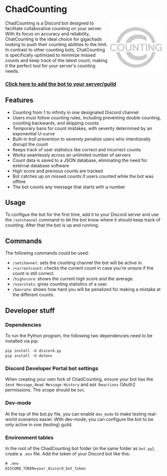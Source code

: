 # ChadCounting
<img align="right" src="logo_chadcounting.png" width="172">

ChadCounting is a Discord bot designed to facilitate collaborative counting on your server. With its focus on accuracy and reliability, ChatCounting is the ideal choice for gigachads looking to push their counting abilities to the limit. In contrast to other counting bots, ChatCounting is specifically optimized to minimize missed counts and keep track of the latest count, making it the perfect tool for your server's counting needs.

### [Click here to add the bot to your server/guild](https://discord.com/api/oauth2/authorize?client_id=1066081427935993886&permissions=67648&scope=bot)

## Features
- Counting from 1 to infinity in one designated Discord channel
- Users must follow counting rules, including preventing double counting, counting backwards, and skipping counts
- Temporary bans for count mistakes, with severity determined by an exponential U-curve
- Built-in troll prevention to severely penalize users who intentionally disrupt the count
- Keeps track of user statistics like correct and incorrect counts
- Works seamlessly across an unlimited number of servers
- Count data is saved to a JSON database, eliminating the need for external database software
- High score and previous counts are tracked
- Bot catches up on missed counts if users counted while the bot was offline
- The bot counts any message that starts with a number

## Usage
To configue the bot for the first time, add it to your Discord server and use the `/setchannel` command to let the bot know where it should keep track of counting. After that the bot is up and running.

## Commands
The following commands could be used:
- `/setchannel`: sets the counting channel the bot will be active in.
- `/currentcount`: checks the current count in case you're unsure if the count is still correct.
- `/highscore`: shows the current high score and the average.
- `/userstats`: gives counting statistics of a user.
- `/banrate`: shows how hard you will be penalized for making a mistake at the different counts.

## Developer stuff
### Dependencies
To run the Python program, the following two dependencies need to be installed via pip:
```
pip install -U discord.py
pip install -U dotenv
```
### Discord Developer Portal bot settings
When creating your own fork of ChadCounting, ensure your bot has the `Send Message`, `Read Message History` and `Add Reactions` OAuth2 permissions. The scope should be `bot`.

### Dev-mode
At the top of the bot.py file, you can enable `dev_mode` to make testing real-world scenarios easier. With dev-mode, you can configure the bot to be only active in one (testing) guild.

### Environment tables
In the root of the ChadCounting bot folder (in the same folder as `bot.py`), create a `.env` file. Add the token of your Discord bot like this:
```
# .env
DISCORD_TOKEN=your_discord_bot_token
```
